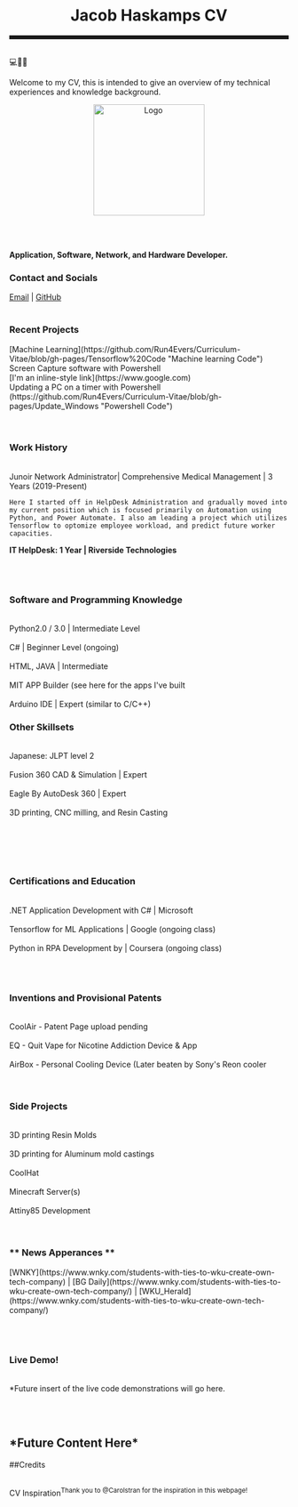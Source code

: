 <h1 align="center">Jacob Haskamps CV</h1>
<hr style="border-style: dotted" />
<br>
💻🔨🔨
<br>


<p1>Welcome to my CV, this is intended to give an overview of my technical experiences and knowledge background.</p1> 



<p align="center">
  <img width="200" src="https://run4evers.github.io/Curriculum-Vitae/BioTek%20Logo%202.0%20(1).png" alt="Logo">
</p>


<br><br>

<b> Application, Software, Network, and Hardware Developer. </b>

<h3>Contact and Socials</h3>   

[Email](mailto:ejakehaskamp@gmail.com) | [GitHub](https://run4evers.github.io/Curriculum-Vitae/)
<br><br>  

<h3>Recent Projects</h3>
[Machine Learning](https://github.com/Run4Evers/Curriculum-Vitae/blob/gh-pages/Tensorflow%20Code "Machine learning Code")
  <br>Screen Capture software with Powershell </br>
  [I'm an inline-style link](https://www.google.com)
  <br>Updating a PC on a timer with Powershell (https://github.com/Run4Evers/Curriculum-Vitae/blob/gh-pages/Update_Windows "Powershell Code")</br>
<br><br>  

<h3>Work History</h3>
  <br>Junoir Network Administrator| Comprehensive Medical Management | 3 Years (2019-Present) </br>
  
    Here I started off in HelpDesk Administration and gradually moved into my current position which is focused primarily on Automation using Python, and Power Automate. I also am leading a project which utilizes Tensorflow to optomize employee workload, and predict future worker capacities. 
  
  
  <b>IT HelpDesk: 1 Year | Riverside Technologies</b>
  
<br><br>  

<h3>Software and Programming Knowledge</h3>
  <br>Python2.0 / 3.0 | Intermediate Level </br>
  <br>C# | Beginner Level (ongoing)</br>
  <br>HTML, JAVA | Intermediate</br>
  <br>MIT APP Builder (see here for the apps I've built<br>
  <br>Arduino IDE | Expert (similar to C/C++)<br>

<h3>Other Skillsets</h3>
  <br>Japanese: JLPT level 2  </br>
  <br>Fusion 360 CAD & Simulation | Expert </br>
  <br>Eagle By AutoDesk 360  | Expert </br>
  <br>3D printing, CNC milling, and Resin Casting </br>
<br><br>  
   
<br><br> 

<h3>Certifications and Education</h3>
  <br>.NET Application Development with C# | Microsoft </br>
 <br> Tensorflow for ML Applications | Google (ongoing class)</br>
  <br>Python in RPA Development by | Coursera (ongoing class)</br>
   
<br><br>  

<h3>Inventions and Provisional Patents</h3>
  <br>CoolAir - Patent Page upload pending </br>
  <br>EQ - Quit Vape for Nicotine Addiction Device & App </br>
  <br> AirBox - Personal Cooling Device (Later beaten by Sony's Reon cooler  </br>
  <br><br>
 
<h3>Side Projects</h3>
 <br>3D printing Resin Molds  </br>
 <br>3D printing for Aluminum mold castings </br>
 <br>CoolHat </br>
 <br>Minecraft Server(s) </br>
 <br>Attiny85 Development</br>
<br><br>  



<h3>** News Apperances **</h3>
[WNKY](https://www.wnky.com/students-with-ties-to-wku-create-own-tech-company) | [BG Daily](https://www.wnky.com/students-with-ties-to-wku-create-own-tech-company/) | [WKU_Herald](https://www.wnky.com/students-with-ties-to-wku-create-own-tech-company/)
                                                                               
<br><br>    
<h3>Live Demo!</h3>
<br>*Future insert of the live code demonstrations will go here.  </br>

<br><br>
<h2> *Future Content Here* </h2>
    
<p1>##Credits </p>
  <br>CV Inspiration<sup>Thank you to @Carolstran for the inspiration in this webpage!</sup> </br>
<br><br>


